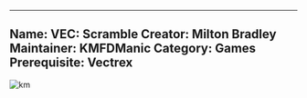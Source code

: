 -----------------------
Name: VEC: Scramble
Creator: Milton Bradley
Maintainer: KMFDManic
Category: Games
Prerequisite: Vectrex
-----------------------
![km](https://i.imgur.com/I5jttoD.png)

